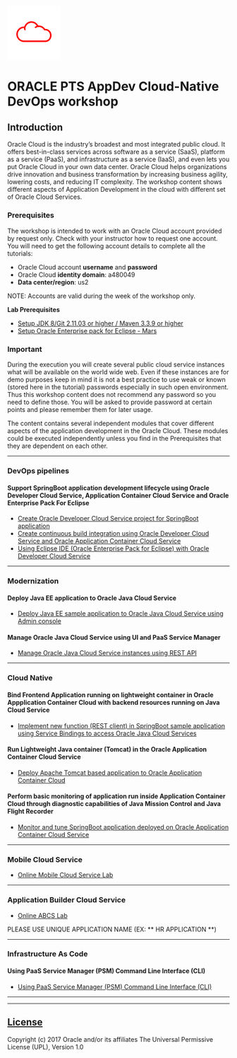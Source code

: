 ![](common/images/customer.logo.png)
---
# ORACLE PTS AppDev Cloud-Native DevOps workshop #

## Introduction ##

Oracle Cloud is the industry’s broadest and most integrated public cloud. It offers best-in-class services across software as a service (SaaS), platform as a service (PaaS), and infrastructure as a service (IaaS), and even lets you put Oracle Cloud in your own data center. Oracle Cloud helps organizations drive innovation and business transformation by increasing business agility, lowering costs, and reducing IT complexity. The workshop content shows different aspects of Application Development in the cloud with different set of Oracle Cloud Services.


### Prerequisites ###

The workshop is intended to work with an Oracle Cloud account provided by request only. Check with your instructor how to request one account. You will need to get the following account details to complete all the tutorials:

+ Oracle Cloud account **username** and **password**
+ Oracle Cloud **identity domain**: a480049
+ **Data center/region**: us2

NOTE: Accounts are valid during the week of the workshop only.

**Lab Prerequisites**

+ [Setup JDK 8/Git 2.11.03 or higher / Maven 3.3.9 or higher](http://www.oracle.com/webfolder/technetwork/tutorials/OracleCode/Windows-HOL-setup.pdf)
+ [Setup Oracle Enterprise pack for Eclipse - Mars](http://www.oracle.com/technetwork/developer-tools/eclipse/downloads/index.html)

### Important ###

During the execution you will create several public cloud service instances what will be available on the world wide web. Even if these instances are for demo purposes keep in mind it is not a best practice to use weak or known (stored here in the tutorial) passwords especially in such open environment. Thus this workshop content does not recommend any password so you need to define those. You will be asked to provide password at certain points and please remember them  for  later usage.

The content contains several independent modules that cover different aspects of the application development in the Oracle Cloud. These modules could be executed independently unless you find in the Prerequisites that they are dependent on each other.

----

### DevOps pipelines

#### Support SpringBoot application development lifecycle using Oracle Developer Cloud Service, Application Container Cloud Service and Oracle Enterprise Pack For Eclipse ####

+ [Create Oracle Developer Cloud Service project for SpringBoot application](springboot-sample/create.devcs.project.md)
+ [Create continuous build integration using Oracle Developer Cloud Service and Oracle Application Container Cloud Service](springboot-sample/devcs.accs.ci.md)
+ [Using Eclipse IDE (Oracle Enterprise Pack for Eclipse) with Oracle Developer Cloud Service](oepe/setup.oepe.md)

----


### Modernization

#### Deploy Java EE application to Oracle Java Cloud Service  ####


+ [Deploy Java EE sample application to Oracle Java Cloud Service using Admin console](jcs-deploy/README.md)

#### Manage Oracle Java Cloud Service using UI and PaaS Service Manager  ####
+ [Manage Oracle Java Cloud Service instances using REST API](jcs-restapi/README.md)


----



### Cloud Native

#### Bind Frontend Application running on lightweight container in Oracle Appplication Container Cloud with backend resources running on Java Cloud Service  ####

+ [Implement new function (REST client) in SpringBoot sample application using Service Bindings to access Oracle Java Cloud Services](devops-bind/README.md)

#### Run Lightweight Java container (Tomcat) in the  Oracle Application Container Cloud Service ####

+ [Deploy Apache Tomcat based application to Oracle Application Container Cloud](accs-tomcat/README.md)

#### Perform basic monitoring of application run inside Application Container Cloud through diagnostic capabilities of Java Mission Control and Java Flight Recorder  ####

+ [Monitor and tune SpringBoot application deployed on Oracle Application Container Cloud Service](monitor-tune/README.md)


----

### Mobile Cloud Service ###

+ [Online Mobile Cloud Service Lab](http://docs.oracle.com/cd/E65774_01/tutorials/tut_mcs_one_day_v4_5/tut_mcs_one_day_1.html)

----
### Application Builder Cloud Service ###
+ [Online ABCS Lab](http://www.oracle.com/webfolder/technetwork/tutorials/obe/cloud/appbuilder/GettingStarted/GettingStarted.html)

PLEASE USE UNIQUE APPLICATION NAME (EX: ** HR APPLICATION <YOUR STUDENT NO> **)

----
### Infrastructure As Code


#### Using PaaS Service Manager (PSM) Command Line Interface (CLI)  ###
+ [Using PaaS Service Manager (PSM) Command Line Interface (CLI)](jcs-scale-psm/README.md)

----

---

## [License](LICENSE.md)
Copyright (c) 2017 Oracle and/or its affiliates
The Universal Permissive License (UPL), Version 1.0

